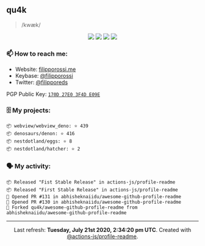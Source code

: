 ## qu4k

> /kwæk/

<p align="center">
  <img src="https://img.shields.io/badge/last%20major%20release-aug.%202000-important" />
  <img src="https://img.shields.io/badge/unminified%20size-6%20feet%206%20inches-informational" />
  <img src="https://img.shields.io/badge/vulnerabilities-high-critical" />
  <img src="https://img.shields.io/badge/code%20quality-A%20for%20effort-success" />
</p>

### 📫 How to reach me:

- Website: [filipporossi.me](https://filipporossi.me/)
- Keybase: [@filipporossi](https://keybase.io/filipporossi)
- Twitter: [@filipporeds](https://keybase.io/filipporeds)

PGP Public Key: [`170D 27E0 3F4D E09E`](https://keybase.io/filipporossi/pgp_keys.asc)

### 🗄 My projects:

```
📦 webview/webview_deno: ⭐️ 439
📦 denosaurs/denon: ⭐️ 416
📦 nestdotland/eggs: ⭐️ 8
📦 nestdotland/hatcher: ⭐️ 2
```

### 🗣 My activity:

```
📦 Released "Fist Stable Release" in actions-js/profile-readme
📦 Released "First Stable Release" in actions-js/profile-readme
💪 Opened PR #131 in abhisheknaiidu/awesome-github-profile-readme
💪 Opened PR #130 in abhisheknaiidu/awesome-github-profile-readme
🍴 Forked qu4k/awesome-github-profile-readme from abhisheknaiidu/awesome-github-profile-readme
```

------------
<p align="center">Last refresh: <b>Tuesday, July 21st 2020, 2:34:20 pm UTC</b>. Created with <a href=https://github.com/marketplace/actions/profile-readme>@actions-js/profile-readme</a>.</p>